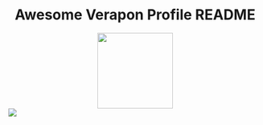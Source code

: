 <h1 align="center">Awesome Verapon Profile README</h1>
<div align="center">
    <a href="https://www.facebook.com/verapron.bakom/">
        <img src="https://www.facebook.com/images/fb_icon_325x325.png" width="150" height="150"></img>
    </a>
</div>
<img src="https://raw.githubusercontent.com/saadeghi/saadeghi/master/dino.gif"></img>
